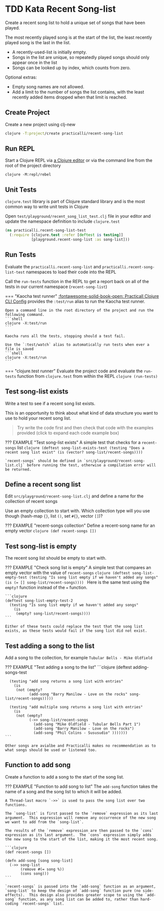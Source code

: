 # TDD Kata Recent Song-list

Create a recent song list to hold a unique set of songs that have been played.

The most recently played song is at the start of the list, the least recently played song is the last in the list.

* A recently-used-list is initially empty.
* Songs in the list are unique, so repeatedly played songs should only appear once in the list
* Songs can be looked up by index, which counts from zero.

Optional extras:

* Empty song names are not allowed.
* Add a limit to the number of songs the list contains, with the least recently added items dropped when that limit is reached.


## Create Project

Create a new project using clj-new

```bash
clojure -T:project/create practicalli/recent-song-list
```

## Run REPL

Start a Clojure REPL via [a Clojure editor](/clojure/clojure-editors/) or via the command line from the root of the project directory

```shell title="Start rich terminal UI Clojure REPL"
clojure -M:repl/rebel
```

## Unit Tests

`clojure.test` library is part of Clojure standard library and is the most common way to write unit tests in Clojure

Open `test/playground/recent_song_list_test.clj` file in your editor and update the namespace definition to include `clojure.test`


```clojure
(ns practicalli.recent-song-list-test
  (:require [clojure.test :refer [deftest is testing]]
            [playground.recent-song-list :as song-list]))
```


## Run Tests

Evaluate the `practicalli.recent-song-list` and `practicalli.recent-song-list-test` namespaces to load their code into the REPL

Call the `run-tests` function in the REPL to get a report back on all of the tests in our current namespace (`recent-song-list`)

=== "Kaocha test runner"
    [:fontawesome-solid-book-open: Practicall Clojure CLI Config](/clojure/clojure-cli/practicalli-config/) provides the `:test/run` alias to run the Kaocha test runner.

    Open a command line in the root directory of the project and run the following command.
    ```shell
    clojure -X:test/run
    ```

    Kaocha runs all the tests, stopping should a test fail.

    Use the `:test/watch` alias to automatically run tests when ever a file is saved
    ```shell
    clojure -X:test/run
    ```



=== "clojure.test runner"
    Evaluate the project code and evaluate the `run-tests` function from `clojure.test` from within the REPL
    ```clojure
    (run-tests)
    ```


## Test song-list exists

Write a test to see if a recent song list exists.

This is an opportunity to think about what kind of data structure you want to use to hold your recent song list.

> Try write the code first and then check that code with the examples provided (click to expand each code example box)

??? EXAMPLE "Test song-list exists"
    A simple test that checks for a `recent-songs` list
    ```clojure
    (deftest song-list-exists-test
      (testing "Does a recent song list exist"
        (is (vector? song-list/recent-songs))))
    ```

    `recent-songs` should be defined in `src/playground/recent-song-list.clj` before running the test, otherwise a compilation error will be returned.


## Define a recent song list

Edit `src/playground/recent-song-list.clj` and define a name for the collection of recent songs

Use an empty collection to start with.  Which collection type will you use though (hash-map `{}`, list `()`, set `#{}`, vector `[]`)?

??? EXAMPLE "recent-songs collection"
    Define a recent-song name for an empty vector
    ```clojure
    (def recent-songs [])
    ```


## Test song-list is empty

The recent song list should be empty to start with.

??? EXAMPLE "Check song list is empty"
    A simple test that compares an empty vector with the value of `recent-songs`
    ```clojure
    (deftest song-list-empty-test
      (testing "Is song list empty if we haven't added any songs"
        (is
         (= [] song-list/recent-songs))))
    ```
    Here is the same test using the `empty?` function instead of the `=` function.

    ```clojure
    (deftest song-list-empty-test-2
      (testing "Is song list empty if we haven't added any songs"
        (is
         (empty? song-list/recent-songs))))
    ```

    Either of these tests could replace the test that the song list exists, as these tests would fail if the song list did not exist.


## Test adding a song to the list

Add a song to the collection, for example `Tubular Bells - Mike Oldfield`

??? EXAMPLE "Test adding a song to the list"
    ```clojure
    (deftest adding-songs-test

      (testing "add song returns a song list with entries"
        (is
         (not (empty?
               (add-song "Barry Manilow - Love on the rocks" song-list/recent-songs)))))

      (testing "add multiple song returns a song list with entries"
        (is
         (not (empty?
               (->> song-list/recent-songs
                 (add-song "Mike Oldfield - Tubular Bells Part 1")
                 (add-song "Barry Manilow - Love on the rocks")
                 (add-song "Phil Colins - Sususudio" )))))))
    ```

    Other songs are avialbe and Practicalli makes no recommendation as to what songs should be used or listened too.


## Function to add song

Create a function to add a song to the start of the song list.

??? EXAMPLE "Function to add song to list"
    The `add-song` function takes the name of a song and the song list to which it will be added.

    A Thread-last macro `->>` is used to pass the song list over two functions.

    The `song-list` is first passed to the `remove` expression as its last argument.  This expression will remove any occurrence of the new song we want to add from the `song-list`.

    The results of the `remove` expression are then passed to the `cons` expression as its last argument.  The `cons` expression simply adds the new song to the start of the list, making it the most recent song.

    ```clojure
    (def recent-songs [])

    (defn add-song [song song-list]
      (->> song-list
           (remove #(= song %))
           (cons song)))
    ```

    `recent-songs` is passed into the `add-song` function as an argument, `song-list` to keep the design of `add-song` function pure (no side-effects).  This design also provides greater scope to using the `add-song` function, as any song list can be added to, rather than hard-coding `recent-songs` list.
